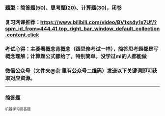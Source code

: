 ### 题型：简答题(50)、思考题(20)、计算题(30)，闭卷
### 复习网课推荐：https://www.bilibili.com/video/BV1xs4y1x7Uf/?spm_id_from=444.41.top_right_bar_window_default_collection.content.click
### 考试心得：主要看概念背概念（跟思修考试一样），简答思考题都是写概念理解；计算题公式都给了，特别简单，没学过ml的人都能做
### 微信公众号（文件夹@杂 里有公众号二维码）发送以下关键词即可获取对应资源。
***
### 简答题
    机器学习简答题